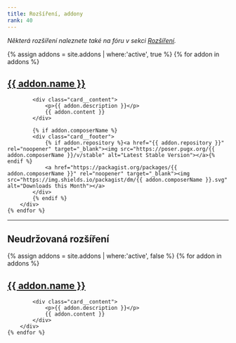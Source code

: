 ```yaml
---
title: Rozšíření, addony
rank: 40
---
```


_Některá rozšíření naleznete také na fóru v sekci [Rozšíření](https://leanmapper-forum.intm.org/t/rozsireni)._

<div class="cards">
	{% assign addons = site.addons | where:'active', true %}
	{% for addon in addons %}
		<div class="card">
			<h2 class="card__title"><a href="{% if addon.repository %}{{ addon.repository }}{% else %}{{ addon.link }}{% endif %}">{{ addon.name }}</a></h2>

			<div class="card__content">
				<p>{{ addon.description }}</p>
				{{ addon.content }}
			</div>

			{% if addon.composerName %}
			<div class="card__footer">
				{% if addon.repository %}<a href="{{ addon.repository }}" rel="noopener" target="_blank"><img src="https://poser.pugx.org/{{ addon.composerName }}/v/stable" alt="Latest Stable Version"></a>{% endif %}
				<a href="https://packagist.org/packages/{{ addon.composerName }}" rel="noopener" target="_blank"><img src="https://img.shields.io/packagist/dm/{{ addon.composerName }}.svg" alt="Downloads this Month"></a>
			</div>
			{% endif %}
		</div>
	{% endfor %}
</div>

<hr>

<h2>Neudržovaná rozšíření</h2>

<div class="cards">
	{% assign addons = site.addons | where:'active', false %}
	{% for addon in addons %}
		<div class="card card--inactive">
			<h2 class="card__title"><a href="{% if addon.repository %}{{ addon.repository }}{% else %}{{ addon.link }}{% endif %}">{{ addon.name }}</a></h2>

			<div class="card__content">
				<p>{{ addon.description }}</p>
				{{ addon.content }}
			</div>
		</div>
	{% endfor %}
</div>
